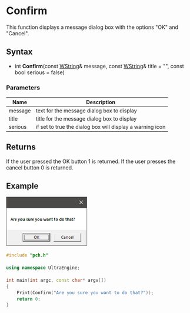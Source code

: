 # Confirm #

This function displays a message dialog box with the options "OK" and "Cancel".

## Syntax ##
- int **Confirm**(const [WString](WString.md)& message, const [WString](WString.md)& title = "", const bool serious = false)

### Parameters ###
| Name | Description |
| --- | --- |
| message | text for the message dialog box to display |
| title | title for the message dialog box to display |
| serious | if set to true the dialog box will display a warning icon |

## Returns ##
If the user pressed the OK button 1 is returned. If the user presses the cancel button 0 is returned.

## Example

![](https://github.com/Leadwerks/Documentation/raw/master/Images/Confirm.png)

```c++
#include "pch.h"

using namespace UltraEngine;

int main(int argc, const char* argv[])
{
	Print(Confirm("Are you sure you want to do that?"));
	return 0;
}
```
